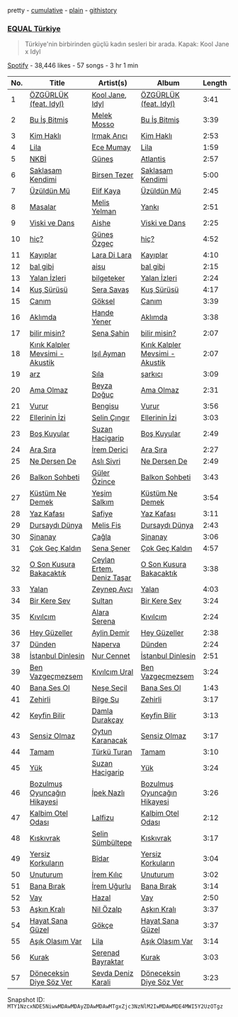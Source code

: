 pretty - [cumulative](/playlists/cumulative/37i9dQZF1DX3aD9A9aINSs.md) - [plain](/playlists/plain/37i9dQZF1DX3aD9A9aINSs) - [githistory](https://github.githistory.xyz/mackorone/spotify-playlist-archive/blob/main/playlists/plain/37i9dQZF1DX3aD9A9aINSs)

### [EQUAL Türkiye](https://open.spotify.com/playlist/37i9dQZF1DX3aD9A9aINSs)

> Türkiye'nin birbirinden güçlü kadın sesleri bir arada\. Kapak: Kool Jane x Idyl

[Spotify](https://open.spotify.com/user/spotify) - 38,446 likes - 57 songs - 3 hr 1 min

| No. | Title | Artist(s) | Album | Length |
|---|---|---|---|---|
| 1 | [ÖZGÜRLÜK \(feat\. Idyl\)](https://open.spotify.com/track/5ICnjQOex9xUQY6bf5aapg) | [Kool Jane](https://open.spotify.com/artist/2yZne9YF6l3lsnyU3tmj8V), [Idyl](https://open.spotify.com/artist/06y318eaH7JHOfd4u3THV0) | [ÖZGÜRLÜK \(feat\. Idyl\)](https://open.spotify.com/album/3XyYgUQ6wMs590HvIYzjfG) | 3:41 |
| 2 | [Bu İş Bitmiş](https://open.spotify.com/track/47QBRPBnTRUuuJSLcO10bh) | [Melek Mosso](https://open.spotify.com/artist/5IAxUWLiTMsvc1oWPrczNj) | [Bu İş Bitmiş](https://open.spotify.com/album/3LvZDb9mDj0iz2sJiqbAsX) | 3:39 |
| 3 | [Kim Haklı](https://open.spotify.com/track/1PqslZLv7bR9zhvbjPjhta) | [Irmak Arıcı](https://open.spotify.com/artist/3WKZeiNOV5dnANlQnjL95B) | [Kim Haklı](https://open.spotify.com/album/7gqKviNjriPnS3m7j1wq6b) | 2:53 |
| 4 | [Lila](https://open.spotify.com/track/5rKjWc1dYqVYcuGdlL7RCD) | [Ece Mumay](https://open.spotify.com/artist/5FK1YzcREfjBuxM8i7UtBe) | [Lila](https://open.spotify.com/album/0bzwlfFL07NMFypnzbw2TJ) | 1:59 |
| 5 | [NKBİ](https://open.spotify.com/track/7lkqbdBKrsyNNq3xi0LeaY) | [Güneş](https://open.spotify.com/artist/0L3wrFI3QcbXAvFL7IaPQX) | [Atlantis](https://open.spotify.com/album/1cMvvPcywFlOGLlAzSbYDz) | 2:57 |
| 6 | [Saklasam Kendimi](https://open.spotify.com/track/4DA5sNDdnpku4K6URoi0Ku) | [Birsen Tezer](https://open.spotify.com/artist/3i5LEBNq1A00tgvcmB97vV) | [Saklasam Kendimi](https://open.spotify.com/album/3yONRjrfAuKzrJxhgDxwPf) | 5:00 |
| 7 | [Üzüldün Mü](https://open.spotify.com/track/7ji7CGtqhM5v8y0vhydAwV) | [Elif Kaya](https://open.spotify.com/artist/0YP9sio4vk1BLyCWg3DG1r) | [Üzüldün Mü](https://open.spotify.com/album/2qD8FcPp1pNguG9rkW7bEG) | 2:45 |
| 8 | [Masalar](https://open.spotify.com/track/6TsAKGZSZgjzFoW4k8mfZn) | [Melis Yelman](https://open.spotify.com/artist/5293MFbMbXTTvCZP8hezDv) | [Yankı](https://open.spotify.com/album/15PFrVrB1Wk2aRLYSiE9l1) | 2:51 |
| 9 | [Viski ve Dans](https://open.spotify.com/track/37vg7tadOLhaPuVh2m3cgv) | [Aishe](https://open.spotify.com/artist/0O4H5buGzNVQ9wp334e1wg) | [Viski ve Dans](https://open.spotify.com/album/44BRpQue0CqC5L0VfacjO1) | 2:25 |
| 10 | [hiç?](https://open.spotify.com/track/71iAn1fVEirnar2iem3tUH) | [Güneş Özgeç](https://open.spotify.com/artist/6mkCYg6ZwD3mv7XnLy19CB) | [hiç?](https://open.spotify.com/album/7Jjd0ZYAM3Rb2clIjbh6Za) | 4:52 |
| 11 | [Kayıplar](https://open.spotify.com/track/6W6Y2eeDfHEPwh9eorrRLB) | [Lara Di Lara](https://open.spotify.com/artist/1PucedvNGJCNh6d3k9xXf5) | [Kayıplar](https://open.spotify.com/album/3QlfhFFHSqmBtJU33uwjN8) | 4:10 |
| 12 | [bal gibi](https://open.spotify.com/track/65x9ki1oDQclSVItOzLtta) | [aisu](https://open.spotify.com/artist/6WCTGeTYQ71cApZr34u4er) | [bal gibi](https://open.spotify.com/album/4EOBD3cYPSr2BTtrk6GCSn) | 2:15 |
| 13 | [Yalan İzleri](https://open.spotify.com/track/6fpfNuCTH88VSdQgxAJgU0) | [bilgeteker](https://open.spotify.com/artist/4rD6EbWSKCTd59j1B7U7MI) | [Yalan İzleri](https://open.spotify.com/album/104DGCnUGoKzEn8VsrOyiy) | 2:24 |
| 14 | [Kuş Sürüsü](https://open.spotify.com/track/3YdCtPZXjOeydJkEltAoxc) | [Sera Savaş](https://open.spotify.com/artist/0ZJEJs5ckjTCpL7BpyAHAF) | [Kuş Sürüsü](https://open.spotify.com/album/4YOLQa2312GsDODPM6hoWq) | 4:17 |
| 15 | [Canım](https://open.spotify.com/track/6CgzOKxWyUvISwtM2W8bB9) | [Göksel](https://open.spotify.com/artist/4i4ALRtQQmFxn3BCIB6iC0) | [Canım](https://open.spotify.com/album/14LR4no7fWHCR6pdUv1NsS) | 3:39 |
| 16 | [Aklımda](https://open.spotify.com/track/7xJoZC4tp9pYcqHlDSpniA) | [Hande Yener](https://open.spotify.com/artist/08mjMUUjyTchMHCW7evc3R) | [Aklımda](https://open.spotify.com/album/5pIITDQdiRRcnkTigZF15Q) | 3:38 |
| 17 | [bilir misin?](https://open.spotify.com/track/3z7UKvTS32tQVmM9B4Xf9t) | [Sena Şahin](https://open.spotify.com/artist/40VwjQ6yxDV90bjbDU124W) | [bilir misin?](https://open.spotify.com/album/26nNwKU1DDcjAWezrLfiYI) | 2:07 |
| 18 | [Kırık Kalpler Mevsimi \- Akustik](https://open.spotify.com/track/57jeWb9Do5U9Q5TCP7W2pe) | [Işıl Ayman](https://open.spotify.com/artist/5q6bMEU5EbDAOrTFUvOsC0) | [Kırık Kalpler Mevsimi \- Akustik](https://open.spotify.com/album/4NWBy1sAVZ8PU8AWMAstht) | 2:07 |
| 19 | [arz](https://open.spotify.com/track/6TdJmqeKZB7mFB0Y7kCaCf) | [Sıla](https://open.spotify.com/artist/5gFPi3KWXEwA9bLEO47Ow0) | [şarkıcı](https://open.spotify.com/album/2yXeZdW1B4KXNSO5pUdFdJ) | 3:09 |
| 20 | [Ama Olmaz](https://open.spotify.com/track/1rGizabxSIxP5pN1oFO0Z9) | [Beyza Doğuç](https://open.spotify.com/artist/58hQlMTfVuyOTvJihGj5Te) | [Ama Olmaz](https://open.spotify.com/album/7gMzJEf13R9Gpax6kFBI3z) | 2:31 |
| 21 | [Vurur](https://open.spotify.com/track/3962MWCFY54D2jwe4hBltD) | [Bengisu](https://open.spotify.com/artist/0TGXLJKsz11faHBwKJrAt9) | [Vurur](https://open.spotify.com/album/3mpBe1M0XdQZ6p5DmZy8OO) | 3:56 |
| 22 | [Ellerinin İzi](https://open.spotify.com/track/3PQKLPUEqSbe9DqceW7zuy) | [Selin Çıngır](https://open.spotify.com/artist/05DklNAEcs3u54uuYOcR2S) | [Ellerinin İzi](https://open.spotify.com/album/6fshgjkUwfdkPcgvNttB2n) | 3:03 |
| 23 | [Boş Kuyular](https://open.spotify.com/track/53zkN3lCcHfKOqFsPk1Om3) | [Suzan Hacigarip](https://open.spotify.com/artist/70sxCmeoRmcpTdH4atqPDV) | [Boş Kuyular](https://open.spotify.com/album/1DaQPD1GYxBtj5cEE9C9UZ) | 2:49 |
| 24 | [Ara Sıra](https://open.spotify.com/track/3Ammu8EjvlAFTYNNKgVsoq) | [İrem Derici](https://open.spotify.com/artist/5h2jTdwf4p0dM34aBykPzZ) | [Ara Sıra](https://open.spotify.com/album/1FihTIt1Iegpzl4QD7tADC) | 2:27 |
| 25 | [Ne Dersen De](https://open.spotify.com/track/7gVtCRboXH1y35ygdxQrmL) | [Aslı Sivri](https://open.spotify.com/artist/35ZGBIOAqPhq1vijeSeOnc) | [Ne Dersen De](https://open.spotify.com/album/5rUpXHMk93AcqBQQd7mJpO) | 2:49 |
| 26 | [Balkon Sohbeti](https://open.spotify.com/track/6HEydhOoULumHblDZRZZcC) | [Güler Özince](https://open.spotify.com/artist/4KonFbiSZXcrs9ZLe2A1mX) | [Balkon Sohbeti](https://open.spotify.com/album/7s2gkSANNpSjyukRBwT8Ps) | 3:43 |
| 27 | [Küstüm Ne Demek](https://open.spotify.com/track/4nwCA8I4CnD4H4X2IEjR7E) | [Yeşim Salkım](https://open.spotify.com/artist/1EazdGiXrpHKzZTsuWK8zw) | [Küstüm Ne Demek](https://open.spotify.com/album/3nFPq9QYyUyetwIFRjm67c) | 3:54 |
| 28 | [Yaz Kafası](https://open.spotify.com/track/1M6qV3WBNhtXDC0IMdZOR6) | [Safiye](https://open.spotify.com/artist/3J5L8phe7TP0vhoiXdJizP) | [Yaz Kafası](https://open.spotify.com/album/5NJuQiUbMSUaT9swLcEU8h) | 3:11 |
| 29 | [Dursaydı Dünya](https://open.spotify.com/track/6foVtXzRSa4h0V6PSwteWQ) | [Melis Fis](https://open.spotify.com/artist/59P035Jvn8eSY86obDOHZ8) | [Dursaydı Dünya](https://open.spotify.com/album/72raMPOSDeUWFYNCo4IMC0) | 2:43 |
| 30 | [Şinanay](https://open.spotify.com/track/2hGv5lreuctItcl7s9V1Ti) | [Çağla](https://open.spotify.com/artist/6z5LOKPoOll2mbBqsQrMqp) | [Şinanay](https://open.spotify.com/album/4BWzlph2nyfIk8ZXThkPca) | 3:06 |
| 31 | [Çok Geç Kaldın](https://open.spotify.com/track/7EVqq55PgzK3keIKAb4QO2) | [Sena Şener](https://open.spotify.com/artist/7CW2eGwAuElNq09rVtZYsM) | [Çok Geç Kaldın](https://open.spotify.com/album/4rhdtRbIHy4JflyyQ8enbZ) | 4:57 |
| 32 | [O Son Kusura Bakacaktık](https://open.spotify.com/track/48Gf4E2J3iQaLoZVafwLRG) | [Ceylan Ertem](https://open.spotify.com/artist/2crPPfVdmrxn5yUHLQVqOI), [Deniz Taşar](https://open.spotify.com/artist/2Z7riPm17MlJxHaIFnQwP6) | [O Son Kusura Bakacaktık](https://open.spotify.com/album/0VSDJsrFPvwOXyQpgyQ9Ej) | 3:38 |
| 33 | [Yalan](https://open.spotify.com/track/44X3D0tb8IufUUb3Bl2V5U) | [Zeynep Avcı](https://open.spotify.com/artist/3gLxwGNcuxevTCnxabSAX3) | [Yalan](https://open.spotify.com/album/4Mq5Ul4VecMoSpQOltScTK) | 4:03 |
| 34 | [Bir Kere Sev](https://open.spotify.com/track/3PRjHsLSmcDIOETSOz1z65) | [Sultan](https://open.spotify.com/artist/16EQuNU6K3sGYYgd4OnEJM) | [Bir Kere Sev](https://open.spotify.com/album/6TONkLbeywXydTrOdil8dZ) | 3:24 |
| 35 | [Kıvılcım](https://open.spotify.com/track/0CjSEBrmJpmtVPOvyfsn2R) | [Alara Serena](https://open.spotify.com/artist/4ggPxt5YPNtQ1RgwKComXu) | [Kıvılcım](https://open.spotify.com/album/4Z0JPvX324IOEkR3vpSv2M) | 2:24 |
| 36 | [Hey Güzeller](https://open.spotify.com/track/7Bng5Q9sMYoVDlpjZAtU7O) | [Aylin Demir](https://open.spotify.com/artist/6ZEvuMWAUu9h7TmSbQKcPZ) | [Hey Güzeller](https://open.spotify.com/album/2HlovsdaxjPBffo55Ku19p) | 2:38 |
| 37 | [Dünden](https://open.spotify.com/track/18rhGju6ehGUfOfPflnlTM) | [Naperva](https://open.spotify.com/artist/171O9FJhHXcKPIVSbYxEUi) | [Dünden](https://open.spotify.com/album/3GJw4zOVWurwXz36MU3Jb4) | 2:24 |
| 38 | [İstanbul Dinlesin](https://open.spotify.com/track/2JWZMjnrEfgCrDBmEnI6K9) | [Nur Cennet](https://open.spotify.com/artist/3l2XZBROf6IhytyMQW2U1g) | [İstanbul Dinlesin](https://open.spotify.com/album/7waI69dziwkAiDnWQ20uzX) | 2:51 |
| 39 | [Ben Vazgeçmezsem](https://open.spotify.com/track/2Ktcb8D5PyPBSgw7YBf8rD) | [Kıvılcım Ural](https://open.spotify.com/artist/6ZLqqEyXfQLMPixZtIO40b) | [Ben Vazgeçmezsem](https://open.spotify.com/album/3puLFAehSGNA0STqnCybxu) | 3:24 |
| 40 | [Bana Ses Ol](https://open.spotify.com/track/6R3CHqSfzMJmLoKgTkSg0R) | [Neşe Seçil](https://open.spotify.com/artist/1V317iinQrCDqZw4hQSSHn) | [Bana Ses Ol](https://open.spotify.com/album/0km3X0oPmD8f5JAaVMNOF0) | 1:43 |
| 41 | [Zehirli](https://open.spotify.com/track/7nNM9HCdGFaltqO0smVj4y) | [Bilge Su](https://open.spotify.com/artist/7omNgxR3HnKtIGQHiEW8eY) | [Zehirli](https://open.spotify.com/album/1gFU1KM9slDiXsRcXmmUcF) | 3:17 |
| 42 | [Keyfin Bilir](https://open.spotify.com/track/1n8csSxd1y3f7hKtIjf3Po) | [Damla Durakçay](https://open.spotify.com/artist/1achXxvyHlsCTNmNrgL4SF) | [Keyfin Bilir](https://open.spotify.com/album/3JVfs9x9o69JXXTOX3zLpA) | 3:13 |
| 43 | [Sensiz Olmaz](https://open.spotify.com/track/6C2sYJPWrUJ9tc0YnJ3C5M) | [Oytun Karanacak](https://open.spotify.com/artist/0wnZFF3VAqRPYnyBGDxMM6) | [Sensiz Olmaz](https://open.spotify.com/album/6Z5N7SjpsQ01ZcLsuFCRky) | 3:17 |
| 44 | [Tamam](https://open.spotify.com/track/06SDkTDsolHdp8t7aUDyoI) | [Türkü Turan](https://open.spotify.com/artist/11LjHn7APc8CTgZ8fHy5ea) | [Tamam](https://open.spotify.com/album/4XRjVGYLhThaQ2MwQEa8gk) | 3:10 |
| 45 | [Yük](https://open.spotify.com/track/4ODEGgsVoTFR8KX96GQrTC) | [Suzan Hacigarip](https://open.spotify.com/artist/70sxCmeoRmcpTdH4atqPDV) | [Yük](https://open.spotify.com/album/5gikkgCGU6DgnqZckjpmXD) | 3:24 |
| 46 | [Bozulmuş Oyuncağın Hikayesi](https://open.spotify.com/track/06vUsUft5dhcOdhZi57lsE) | [İpek Nazlı](https://open.spotify.com/artist/2zuEQqs1v3pxUGkUMTZtIG) | [Bozulmuş Oyuncağın Hikayesi](https://open.spotify.com/album/4QWErAkDnfAPYIgI2mg3LG) | 3:26 |
| 47 | [Kalbim Otel Odası](https://open.spotify.com/track/1pyEp80WEXTYotwxFmb5wP) | [Lalfizu](https://open.spotify.com/artist/30QNnzgsYkMMoS34AlWGxE) | [Kalbim Otel Odası](https://open.spotify.com/album/4SPQVTP8iWAF2T6WVSoCW1) | 2:12 |
| 48 | [Kıskıvrak](https://open.spotify.com/track/2Iiy6tJunjHK1ZZzOjHOwi) | [Selin Sümbültepe](https://open.spotify.com/artist/0KmKUL5Vh4hWu4y94z4L2l) | [Kıskıvrak](https://open.spotify.com/album/3ampEuikGJBb10HlXMJrdn) | 3:17 |
| 49 | [Yersiz Korkuların](https://open.spotify.com/track/4QaHZTVUW4cbgk7eNw3bBv) | [Bîdar](https://open.spotify.com/artist/7jOk8UWLjN0boLFk0q9RgT) | [Yersiz Korkuların](https://open.spotify.com/album/0hdS7ELgkGIrGi8ThV16x2) | 3:04 |
| 50 | [Unuturum](https://open.spotify.com/track/7EIp02DdirRuKxsslcwDnD) | [İrem Kılıç](https://open.spotify.com/artist/1Lx4o5DgsZxp0gJubnFC1q) | [Unuturum](https://open.spotify.com/album/1G4XNSfQCC81mjhG5TJIeK) | 3:02 |
| 51 | [Bana Bırak](https://open.spotify.com/track/4p2g2pPMTYtwJt2X1cCZTe) | [İrem Uğurlu](https://open.spotify.com/artist/1H1JScLzaGMAuiNovVnZMy) | [Bana Bırak](https://open.spotify.com/album/23lxAW3XBgo1TtEztec8mh) | 3:14 |
| 52 | [Vay](https://open.spotify.com/track/0gkT42YGOQEHUMlMCv9Ov9) | [Hazal](https://open.spotify.com/artist/7J827y4RicVYkr4KDKrtYW) | [Vay](https://open.spotify.com/album/4qH4S3AvGD5nVlSES9qvw9) | 2:50 |
| 53 | [Aşkın Kralı](https://open.spotify.com/track/6ptrh3wzLO7ituQWELWq2b) | [Nil Özalp](https://open.spotify.com/artist/2Jyi4EhYiTiaNaod909Aup) | [Aşkın Kralı](https://open.spotify.com/album/7FdXqMSxO7zBT4kSFKT3tF) | 3:37 |
| 54 | [Hayat Sana Güzel](https://open.spotify.com/track/11OhwAg4IYvM0AlPE909T2) | [Gökçe](https://open.spotify.com/artist/6EkoCL5oWSht8mekRNBWAn) | [Hayat Sana Güzel](https://open.spotify.com/album/3piXPkr6CGXutLIFwoGBiE) | 3:37 |
| 55 | [Aşık Olasım Var](https://open.spotify.com/track/0YKMpEJxQfhruWzNPG2yzp) | [Lila](https://open.spotify.com/artist/5zlNjbn3uXGvDtNmTBtIbG) | [Aşık Olasım Var](https://open.spotify.com/album/1GfTrPtbHhnV5XfoWlGuxx) | 3:14 |
| 56 | [Kurak](https://open.spotify.com/track/6N4xkxelkVPHAgBxcreHV2) | [Serenad Bayraktar](https://open.spotify.com/artist/3qWtoHeuQh2uzY7e7FQPzW) | [Kurak](https://open.spotify.com/album/6C1AjfzIhd3991I1q52s1P) | 3:03 |
| 57 | [Döneceksin Diye Söz Ver](https://open.spotify.com/track/5xk7UchrxE2skVO9Mqq567) | [Sevda Deniz Karali](https://open.spotify.com/artist/15Z0sgBT1nnrFz5lkxVFmZ) | [Döneceksin Diye Söz Ver](https://open.spotify.com/album/15lUy90jOGqnamsxL0cVAU) | 3:23 |

Snapshot ID: `MTY1NzcxNDE5NiwwMDAwMDAyZDAwMDAwMTgxZjc3NzNlM2IwMDAwMDE4MWI5Y2UzOTgz`
